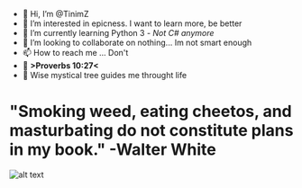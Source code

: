 - 👋 Hi, I’m @TinimZ
- 👀 I’m interested in epicness. I want to learn more, be better
- 🌱 I’m currently learning Python 3 - *Not C# anymore*
- 💞️ I’m looking to collaborate on nothing... Im not smart enough
- 📫 How to reach me ... Don't
- 💬 **>Proverbs 10:27<**
- 🌲 Wise mystical tree guides me throught life
# "Smoking weed, eating cheetos, and masturbating do not constitute plans in my book." **-Walter White** #
![alt text](https://static.wikia.nocookie.net/fanontubbies/images/3/3c/FePKCY_WQAIMK_P.jpg/revision/latest?cb=20221011185626)

<!---
TinimZ/TinimZ is a ✨ special ✨ repository because its `README.md` (this file) appears on your GitHub profile.
You can click the Preview link to take a look at your changes.
--->
